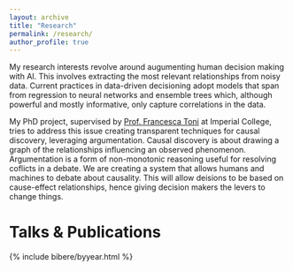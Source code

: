 ```yaml
---
layout: archive
title: "Research"
permalink: /research/
author_profile: true
---
```


My research interests revolve around augumenting human decision making with AI. This involves extracting the most relevant relationships from noisy data. Current practices in data-driven decisioning adopt models that span from regression to neural networks and ensemble trees which, although powerful and mostly informative, only capture correlations in the data. 

My PhD project, supervised by [Prof. Francesca Toni](https://www.imperial.ac.uk/people/f.toni) at Imperial College, tries to address this issue creating transparent techniques for causal discovery, leveraging argumentation. Causal discovery is about drawing a graph of the relationships influencing an observed phenomenon. Argumentation is a form of non-monotonic reasoning useful for resolving coflicts in a debate. We are creating a system that allows humans and machines to debate about causality. This will allow deisions to be based on cause-effect relationships, hence giving decision makers the levers to change things.


# Talks & Publications

{% include bibere/byyear.html %}
<!-- 

{% if author.googlescholar %}
  You can also find my articles on <u><a href="{{author.googlescholar}}">my Google Scholar profile</a>.</u>
{% endif %}

{% include base_path %}

{% for post in site.publications reversed %}
  {% include archive-single.html %}
{% endfor %} -->

